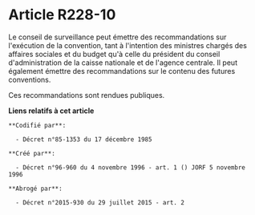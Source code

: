 # Article R228-10

Le conseil de surveillance peut émettre des recommandations sur l'exécution de la convention, tant à l'intention des
ministres chargés des affaires sociales et du budget qu'à celle du président du conseil d'administration de la caisse
nationale et de l'agence centrale. Il peut également émettre des recommandations sur le contenu des futures conventions.

Ces recommandations sont rendues publiques.

**Liens relatifs à cet article**

	**Codifié par**:

	  - Décret n°85-1353 du 17 décembre 1985

	**Créé par**:

	  - Décret n°96-960 du 4 novembre 1996 - art. 1 () JORF 5 novembre 1996

	**Abrogé par**:

	  - Décret n°2015-930 du 29 juillet 2015 - art. 2
